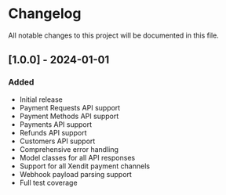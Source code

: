 # Changelog

All notable changes to this project will be documented in this file.

## [1.0.0] - 2024-01-01

### Added
- Initial release
- Payment Requests API support
- Payment Methods API support
- Payments API support
- Refunds API support
- Customers API support
- Comprehensive error handling
- Model classes for all API responses
- Support for all Xendit payment channels
- Webhook payload parsing support
- Full test coverage
